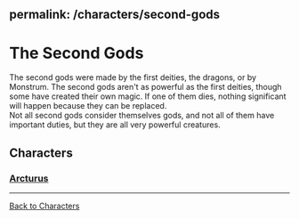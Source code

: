 permalink: /characters/second-gods
---
# The Second Gods 

The second gods were made by the first deities, the dragons, or by Monstrum. The second gods aren't as powerful as the first deities, though some have created their own magic. If one of them dies, nothing significant will happen because they can be replaced.  
Not all second gods consider themselves gods, and not all of them have important duties, but they are all very powerful creatures.

## Characters
### [Arcturus](second-gods/Arcturus.md)

---

[Back to Characters](characters.md)
